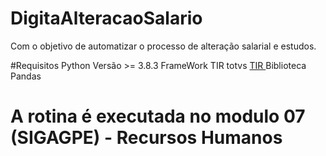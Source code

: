 # DigitaAlteracaoSalario
Com o objetivo de automatizar o processo de alteração salarial e  estudos.

#Requisitos
Python Versão >= 3.8.3 
FrameWork TIR totvs <a href="https://github.com/totvs/tir">TIR </a>
Biblioteca Pandas 

<H1> A rotina é executada no modulo 07 (SIGAGPE) - Recursos Humanos </H1>



